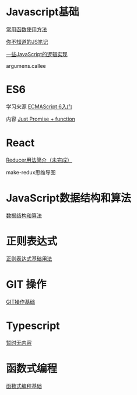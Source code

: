 # Javascript基础

[常用函数使用方法](https://github.com/LizPeng/learnByMyself/tree/master/JavaScript_basic)

[你不知道的JS笔记](https://github.com/LizPeng/learnByMyself/blob/master/JavaScript_basic/youDontKnowJS.md)

[一些JavaScript的逻辑实现](https://github.com/LizPeng/learnByMyself/blob/master/JavaScript_basic/JavaScriptLogic.html)

argumens.callee

# ES6

学习来源
[ECMAScript 6入门](http://es6.ruanyifeng.com/)

内容
[Just Promise + function](https://github.com/LizPeng/learnByMyself/tree/master/ES6)

# React

[Reducer用法简介（未完成）](https://github.com/LizPeng/learnByMyself/tree/master/React)

make-redux思维导图

# JavaScript数据结构和算法

[数据结构和算法](https://github.com/LizPeng/learnByMyself/tree/master/JSDataStructuresAndAlgo)
# 正则表达式

[正则表达式基础用法](https://github.com/LizPeng/learnByMyself/tree/master/regex)


# GIT 操作

[GIT操作基础](https://github.com/LizPeng/learnByMyself/tree/master/GIT)

# Typescript

[暂时无内容](https://github.com/LizPeng/learnByMyself/tree/master/TypeScript)

# 函数式编程

[函数式编程基础](https://github.com/LizPeng/learnByMyself/tree/master/functional_programming)

